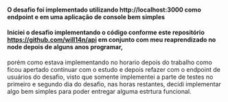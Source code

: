 #### O desafio foi implementado utilizando http://localhost:3000 como endpoint e em uma aplicação de console bem simples

#### Iniciei o desafio implementando o código conforme este repositório https://github.com/will14n/api em conjunto com meu reaprendizado no node depois de alguns anos programar,
porém como estava implementando no horario depois do trabalho como ficou apertado continuar com o estudo e depois refazer com o endpoint de usuários do desafio,
visto que somente implementei a parte de testes no primeiro e segundo dia do desafio, nas horas restantes, decidi implementar algo 
bem simples para poder entregar alguma estrtura funcional.
